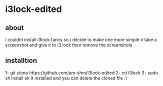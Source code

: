 # i3lock-edited
<h2>about</h2>
i couldnt install i3lock fancy so i decide to make one more simple
it take a screenshot and give it to i3 lock then remove the screenshots
<h2>installtion</h2>
1- git clone https://github.com/am-shm/i3lock-edited
2- cd i3lock
3- sudo sh install
ok it installed and you can delete the cloned file
:)

